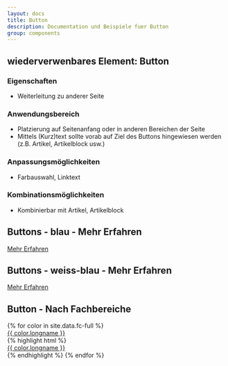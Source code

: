 ```yaml
---
layout: docs
title: Button
description: Documentation und Beispiele fuer Button
group: components
---
```


## wiederverwenbares Element: Button
### Eigenschaften
* Weiterleitung zu anderer Seite

### Anwendungsbereich
* Platzierung auf Seitenanfang oder in anderen Bereichen der Seite
* Mittels (Kurz)text sollte vorab auf Ziel des Buttons hingewiesen werden (z.B. Artikel, Artikelblock usw.)

### Anpassungsmöglichkeiten
* Farbauswahl, Linktext

### Kombinationsmöglichkeiten
* Kombinierbar mit Artikel, Artikelblock

<!-- buttons -->
<section>
  <h1>Buttons - blau - Mehr Erfahren</h1>
  <section class="element-wrapper">
    <div class="container">
      <div class="row">
        <div class="button-wrapper">
          <a class="btn btn-blue" role="button" href="#">
            Mehr Erfahren
          </a>
        </div>
      </div>
    </div>
  </section>
</section>

<!-- buttons -->
<section>
  <h1>Buttons - weiss-blau - Mehr Erfahren</h1>
  <section class="element-wrapper">
    <div class="container">
      <div class="row">
        <div class="button-wrapper">
          <a class="btn btn-white-blue" role="button" href="#">
            Mehr Erfahren
          </a>
        </div>
      </div>
    </div>
  </section>
</section>

<!-- Fachbereiche -->
<section>
  <h1>Button - Nach Fachbereiche</h1>
  <section class="element-wrapper">
    <div class="container">
      <div class="row">
        {% for color in site.data.fc-full %}
          <div class="button-wrapper">
            <a role="button" class="btn btn-fc-{{ color.shortname }}" href="#">
              {{ color.longname }}
            </a>
          </div>
        {% highlight html %}
          <div class="button-wrapper">
            <a role="button" class="btn btn-fc-{{ color.shortname }}" href="#">
              {{ color.longname }}
            </a>
          </div>
        {% endhighlight %}
        {% endfor %}
      </div>
    </div>
  </section>
</section>
